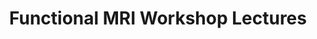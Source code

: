 ---
title: "Functional MRI Workshop Lectures"
project_id: 
conf_date: 1998-09-06
conference_id: ""
presenters:
   - peter_bandettini
summary: "Functional MRI Workshop Lectures, Rome, Italy"
file: /assets/presentations/
filename: 
layout: presentation
---